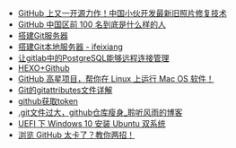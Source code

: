 - <A HREF="https://mp.weixin.qq.com/s/vxF14s6Brg-WEVghYnzhBA"  >GitHub 上又一开源力作！中国小伙开发最新旧照片修复技术</A>
- <A HREF="http://mt.sohu.com/20160407/n443539407.shtml"  >GitHub 中国区前 100 名到底是什么样的人</A>
- <A HREF="http://www.liaoxuefeng.com/wiki/0013739516305929606dd18361248578c67b8067c8c017b000/00137583770360579bc4b458f044ce7afed3df579123eca000"  >搭建Git服务器</A>
- <A HREF="http://www.cnblogs.com/trying/archive/2012/06/28/2863758.html"  >搭建Git本地服务器 - ifeixiang </A>
- <A HREF="http://blog.csdn.net/xyzchenxiaolin/article/details/51851469"  >让gitlab中的PostgreSQL能够远程连接管理 </A>
- <A HREF="http://www.jianshu.com/p/465830080ea9"  >HEXO+Github </A>
- <A HREF="https://mp.weixin.qq.com/s/usWz-XT0q2ciKfs5nxyhUQ"  >GitHub 高星项目，帮你在 Linux 上运行 Mac OS 软件！</A>
- <A HREF="https://blog.csdn.net/taiyangdao/article/details/78484623"  >Git的gitattributes文件详解</A>
- <A HREF="https://blog.csdn.net/u014175572/article/details/55510825"  >github获取token</A>
- <A HREF="https://blog.csdn.net/luchengtao11/article/details/82531044"  >.git文件过大，github仓库瘦身_聆听风雨的博客</A>
- <A HREF="https://blog.csdn.net/github_37603222/article/details/70833565"  >UEFI 下 Windows 10 安装 Ubuntu 双系统</A>
- <A HREF="https://mp.weixin.qq.com/s/j2x03IrJKKphnOrYt0i_ew"  >浏览 GitHub 太卡了？教你两招！</A>
